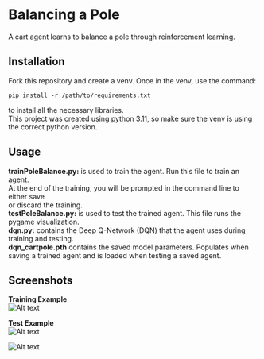 # Balancing a Pole
A cart agent learns to balance a pole through reinforcement learning.

## Installation
Fork this repository and create a venv. Once in the venv, use the command: 

    pip install -r /path/to/requirements.txt 

to install all the necessary libraries.  
This project was created using python 3.11, so make sure the venv is using the correct python version.

## Usage
**trainPoleBalance.py:** is used to train the agent. Run this file to train an agent.  
    At the end of the training, you will be prompted in the command line to either save  
    or discard the training.  
**testPoleBalance.py:** is used to test the trained agent. This file runs the pygame visualization.  
**dqn.py:** contains the Deep Q-Network (DQN) that the agent uses during training and testing.  
**dqn_cartpole.pth** contains the saved model parameters. Populates when saving a trained agent and is loaded when testing a saved agent.

## Screenshots
**Training Example**  
![Alt text](pole-balance-rl\screenshots\training-example.jpg?raw=true "Training-Example")

**Test Example**  
![Alt text](pole-balance-rl\screenshots\test-example.jpg?raw=true "Test-Example")

![Alt text](pole-balance-rl\screenshots\test-example-pygame.jpg?raw=true "Test-Example-pygame")
